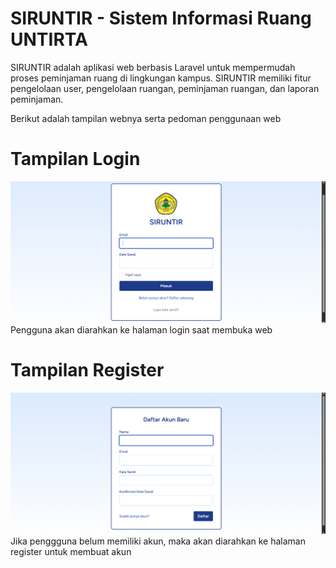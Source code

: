 # SIRUNTIR - Sistem Informasi Ruang UNTIRTA

SIRUNTIR adalah aplikasi web berbasis Laravel untuk mempermudah proses peminjaman ruang di lingkungan kampus.
SIRUNTIR memiliki fitur pengelolaan user, pengelolaan ruangan, peminjaman ruangan, dan laporan peminjaman.

Berikut adalah tampilan webnya serta pedoman penggunaan web

# Tampilan Login
![Tampilan Login](public/screenshots/login.png)
Pengguna akan diarahkan ke halaman login saat membuka web

# Tampilan Register
![Tampilan Register](public/screenshots/register.png)
Jika penggguna belum memiliki akun, maka akan diarahkan ke halaman register untuk membuat akun

